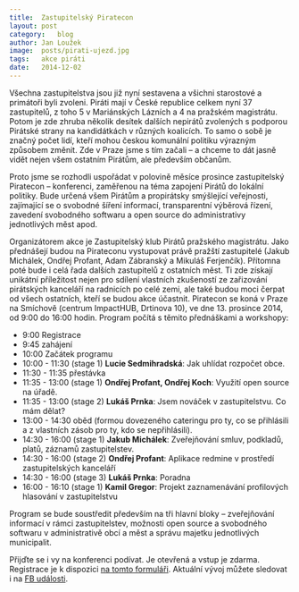 ```yaml
---
title:	Zastupitelský Piratecon
layout:	post
category:	blog
author:	Jan Loužek
image:	posts/pirati-ujezd.jpg
tags:	akce piráti
date:	2014-12-02
---
```


Všechna zastupitelstva jsou již nyní sestavena a všichni starostové a primátoři byli zvoleni. Piráti mají v České republice celkem nyní 37 zastupitelů, z toho 5 v Mariánských Lázních a 4 na pražském magistrátu. Potom je zde zhruba několik desítek dalších nepirátů zvolených s podporou Pirátské strany na kandidátkách v různých koalicích. To samo o sobě je značný počet lidí, kteří mohou českou komunální politiku výrazným způsobem změnit. Zde v Praze jsme s tím začali – a chceme to dát jasně vidět nejen všem ostatním Pirátům, ale především občanům.

Proto jsme se rozhodli uspořádat v polovině měsíce prosince zastupitelský Piratecon – konferenci, zaměřenou na téma zapojení Pirátů do lokální politiky. Bude určená všem Pirátům a propirátsky smýšlející veřejnosti, zajímající se o svobodné šíření informací, transparentní výběrová řízení, zavedení svobodného softwaru a open source do administrativy jednotlivých měst apod. 

Organizátorem akce je Zastupitelský klub Pirátů pražského magistrátu. Jako přednášejí budou na Pirateconu vystupovat právě pražští zastupitelé (Jakub Michálek, Ondřej Profant, Adam Zábranský a Mikuláš Ferjenčík). Přítomna poté bude i celá řada dalších zastupitelů z ostatních měst. Ti zde získají unikátní příležitost nejen pro sdílení vlastních zkušeností ze zařizování pirátských kanceláří na radnicích po celé zemi, ale také budou moci čerpat od všech ostatních, kteří se budou akce účastnit. Piratecon se koná v Praze na Smíchově (centrum ImpactHUB, Drtinova 10), ve dne 13. prosince 2014, od 9:00 do 16:00 hodin. Program počítá s těmito přednáškami a workshopy: 

* 9:00 Registrace
* 9:45 zahájení
* 10:00 Začátek programu
* 10:00 - 11:30 (stage 1) **Lucie Sedmihradská**: Jak uhlídat rozpočet obce.
* 11:30 - 11:35 přestávka
* 11:35 - 13:00 (stage 1) **Ondřej Profant, Ondřej Koch**: Využití open source na úřadě.
* 11:35 - 13:00 (stage 2) **Lukáš Prnka**: Jsem nováček v zastupitelstvu. Co mám dělat? 
* 13:00 - 14:30 oběd (formou dovezeného cateringu pro ty, co se přihlásili a z vlastních zásob pro ty, kdo se nepřihlásili).
* 14:30 - 16:00 (stage 1) **Jakub Michálek**: Zveřejňování smluv, podkladů, platů, záznamů zastupitelstev.
* 14:30 - 16:00 (stage 2) **Ondřej Profant**: Aplikace redmine v prostředí zastupitelských kanceláří
* 14:30 - 16:00 (stage 3) **Lukáš Prnka**: Poradna
* 16:00 - 16:10 (stage 1) **Kamil Gregor**: Projekt zaznamenávání profilových hlasování v zastupitelstvu

Program se bude soustředit především na tři hlavní bloky – zveřejňování informací v rámci zastupitelstev, možnosti open source a svobodného softwaru v administrativě obcí a měst a správu majetku jednotlivých municipalit.

Přijďte se i vy na konferenci podívat. Je otevřená a vstup je zdarma. Registrace je k dispozici [na tomto formuláři](http://bit.ly/1zMbAyR). Aktuální vývoj můžete sledovat i na [FB události](https://www.facebook.com/events/1575533702676558/).


